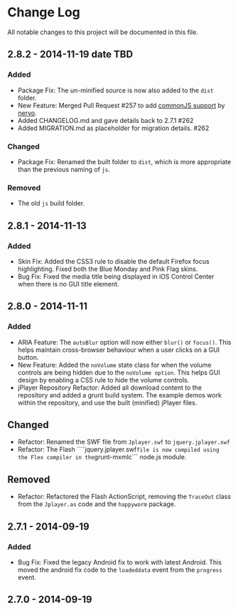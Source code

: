 # Change Log
All notable changes to this project will be documented in this file.

## 2.8.2 - 2014-11-19 date TBD
### Added
- Package Fix: The un-minified source is now also added to the ```dist``` folder.
- New Feature: Merged Pull Request #257 to add [commonJS support](https://github.com/happyworm/jPlayer/pull/257) by [nervo](https://github.com/nervo).
- Added CHANGELOG.md and gave details back to 2.7.1 #262
- Added MIGRATION.md as placeholder for migration details. #262

### Changed
- Package Fix: Renamed the built folder to ```dist```, which is more appropriate than the previous naming of ```js```.

### Removed
- The old ```js``` build folder.

## 2.8.1 - 2014-11-13
### Added
- Skin Fix: Added the CSS3 rule to disable the default Firefox focus highlighting. Fixed both the Blue Monday and Pink Flag skins.
- Bug Fix: Fixed the media title being displayed in iOS Control Center when there is no GUI title element.

## 2.8.0 - 2014-11-11
### Added
- ARIA Feature: The ```autoBlur``` option will now either ```blur()``` or ```focus()```. This helps maintain cross-browser behaviour when a user clicks on a GUI button.
- New Feature: Added the ```noVolume``` state class for when the volume controls are being hidden due to the ```noVolume option```. This helps GUI design by enabling a CSS rule to hide the volume controls.
- jPlayer Repository Refactor: Added all download content to the repository and added a grunt build system. The example demos work within the repository, and use the built (minified) jPlayer files.

## Changed
- Refactor: Renamed the SWF file from ```Jplayer.swf``` to ```jquery.jplayer.swf```
- Refactor: The Flash ````jquery.jplayer.swf``` file is now compiled using the Flex compiler in the ```grunt-mxmlc``` node.js module.

## Removed
- Refactor: Refactored the Flash ActionScript, removing the ```TraceOut``` class from the ```Jplayer.as``` code and the ```happyworm``` package.

## 2.7.1 - 2014-09-19
### Added
- Bug Fix: Fixed the legacy Android fix to work with latest Android. This moved the android fix code to the ```loadeddata``` event from the ```progress``` event.

## 2.7.0 - 2014-09-19

